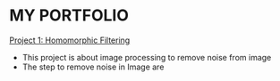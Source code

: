 # MY PORTFOLIO

[Project 1: Homomorphic Filtering](https://github.com/masyitah-abu/Homomorphic-Filtering) 
- This project is about image processing to remove noise from image
- The step to remove noise in Image are 


 

